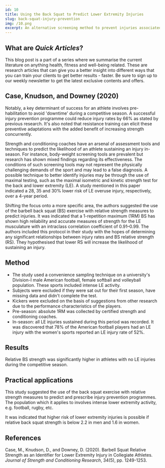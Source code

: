 ```yaml
---
id: 10
title: Using the Back Squat to Predict Lower Extremity Injuries
slug: back-squat-injury-prevention
img: /10.png
excerpt: An alternative screening method to prevent injuries associated with lower body movements.
---
```


## What are *Quick Articles*?

This blog post is a part of a series where we summarise the current literature on anything health, fitness and well-being related. These are research articles that can give you a better insight into different ways that you can train your clients to get better results - faster. Be sure to sign up to our weekly newsletter to get the latest exclusive contents and offers.

## Case, Knudson, and Downey (2020)

Notably, a key determinant of success for an athlete involves pre-habilitation to avoid 'downtime' during a competitive season. A successful injury prevention programme could reduce injury rates by 66% as stated by previous research. It's also noted that resistance training can elicit these preventive adaptations with the added benefit of increasing strength concurrently.

Strength and conditioning coaches have an arsenal of assessment tools and techniques to predict the likelihood of an athlete sustaining an injury in-season. For instance, body-weight screening tools are prevalent but research has shown mixed findings regarding its effectiveness. The conditions of such screening tools may not represent the physically challenging demands of the sport and may lead to a false diagnosis. A possible technique to better identify injuries may be through the use of maximal testing, such as the maximal isometric and kinetic strength test for the back and lower extremity (LE). A study mentioned in this paper indicated a 28, 35 and 30% lower risk of LE overuse injury, respectively, over a 4-year period.

Shifting the focus onto a more specific area, the authors suggested the use of the barbell back squat (BS) exercise with relative strength measures to predict injuries. It was indicated that a 1-repetition maximum (1RM) BS has shown high reliability and accurate measures of strength for the LE musculature with an intraclass correlation coefficient of 0.91–0.99. The authors included this protocol in their study with the hopes of determining any significant relationships between injury rates and BS relative strength (RS). They hypothesised that lower RS will increase the likelihood of sustaining an injury.

## Method

- The study used a convenience sampling technique on a university's Division-I male American football, female softball and volleyball population. These sports included intense LE activity.
- Subjects were excluded if they were sat out for their first season, have missing data and didn't complete the test.
- Kickers were excluded on the basis of suggestions from other research due to the performance characteristics of the players.
- Pre-season: absolute 1RM was collected by certified strength and conditioning coaches.
- In-season: all LE injuries sustained during this period was recorded. It was discovered that 78% of the American football players had an LE injury with the women's sports reported an LE injury rate of 52%.

## Results

Relative BS strength was significantly higher in athletes with no LE injuries during the competitive season.

## Practical applications

This study suggested the use of the back squat exercise with relative strength measures to predict and prescribe injury prevention programmes. The population which it applies to involves intense lower extremity activity, e.g. football, rugby, etc.

It was indicated that higher risk of lower extremity injuries is possible if relative back squat strength is below 2.2 in men and 1.6 in women.

## References

Case, M., Knudson, D., and Downey, D. (2020). Barbell Squat Relative Strength as an Identifier for Lower Extremity Injury in Collegiate Athletes. *Journal of Strength and Conditioning Research*, 34(5), pp. 1249-1253.
